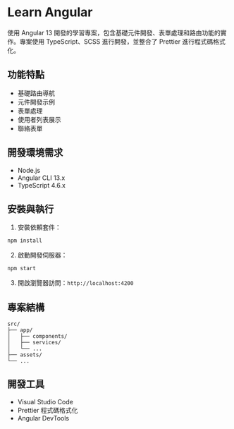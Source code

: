 # Learn Angular

使用 Angular 13 開發的學習專案，包含基礎元件開發、表單處理和路由功能的實作。專案使用 TypeScript、SCSS 進行開發，並整合了 Prettier 進行程式碼格式化。

## 功能特點

- 基礎路由導航
- 元件開發示例
- 表單處理
- 使用者列表展示
- 聯絡表單

## 開發環境需求

- Node.js
- Angular CLI 13.x
- TypeScript 4.6.x

## 安裝與執行

1. 安裝依賴套件：

```bash
npm install
```

2. 啟動開發伺服器：

```bash
npm start
```

3. 開啟瀏覽器訪問：`http://localhost:4200`

## 專案結構

```
src/
├── app/
│   ├── components/
│   ├── services/
│   └── ...
├── assets/
└── ...
```

## 開發工具

- Visual Studio Code
- Prettier 程式碼格式化
- Angular DevTools
